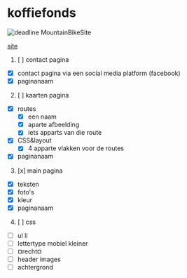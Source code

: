 # koffiefonds
![deadline](https://img.shields.io/badge/deadline-29--1--16-red.svg)
MountainBikeSite

[site](http://nasserievermeij.github.io/koffiefonds/index.html)

1. [ ] contact pagina
  * [x] contact pagina via een social media platform (facebook)
  * [x] paginanaam
2. [ ] kaarten pagina
  * [x] routes
     * [x] een naam
     * [x] aparte afbeelding
     * [x] iets apparts van die route
  * [x] CSS&layout
     * [x] 4 apparte vlakken voor de routes
  * [x] paginanaam
3. [x] main pagina
  * [x] teksten
  * [x] foto's
  * [x] kleur
  * [x] paginanaam
4. [ ] css
  * [ ] ul li
  * [ ] lettertype mobiel kleiner
  * [ ] ¤recht¤
  * [ ] header images
  * [ ] achtergrond

